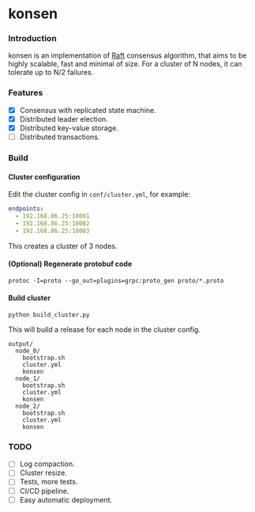 # konsen
### Introduction
konsen is an implementation of [Raft](https://raft.github.io/raft.pdf) consensus algorithm, that aims to be 
highly scalable, fast and minimal of size. For a cluster of N nodes, it can tolerate up to N/2 failures. 
### Features
- [x] Consensus with replicated state machine.
- [x] Distributed leader election.
- [x] Distributed key-value storage.
- [ ] Distributed transactions.
### Build
#### Cluster configuration
Edit the cluster config in `conf/cluster.yml`, for example: 
```yaml
endpoints:
  - 192.168.86.25:10001
  - 192.168.86.25:10002
  - 192.168.86.25:10003
```
This creates a cluster of 3 nodes.
#### (Optional) Regenerate protobuf code
```shell script
protoc -I=proto --go_out=plugins=grpc:proto_gen proto/*.proto
```
#### Build cluster
```shell script
python build_cluster.py
```
This will build a release for each node in the cluster config. 
```
output/
  node_0/
    bootstrap.sh
    cluster.yml
    konsen
  node_1/
    bootstrap.sh
    cluster.yml
    konsen
  node_2/
    bootstrap.sh
    cluster.yml
    konsen
```
### TODO
- [ ] Log compaction.
- [ ] Cluster resize.
- [ ] Tests, more tests.
- [ ] CI/CD pipeline.
- [ ] Easy automatic deployment.
